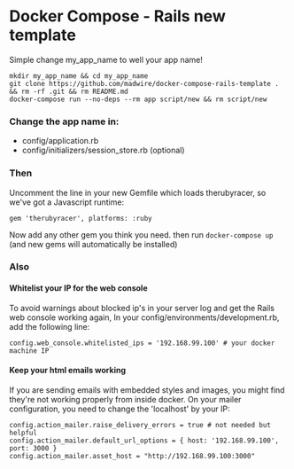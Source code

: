 # Docker Compose - Rails new template

Simple change my_app_name to well your app name!

```
mkdir my_app_name && cd my_app_name
git clone https://github.com/madwire/docker-compose-rails-template . && rm -rf .git && rm README.md
docker-compose run --no-deps --rm app script/new && rm script/new
```

### Change the app name in:

- config/application.rb
- config/initializers/session_store.rb (optional)

### Then

Uncomment the line in your new Gemfile which loads therubyracer, so we've got a Javascript runtime:

`gem 'therubyracer', platforms: :ruby`

Now add any other gem you think you need. then run `docker-compose up` (and new gems will automatically be installed)

### Also

#### Whitelist your IP for the web console

To avoid warnings about blocked ip's in your server log and get the Rails web console working again, In your config/environments/development.rb, add the following line:

```
config.web_console.whitelisted_ips = '192.168.99.100' # your docker machine IP
```
#### Keep your html emails working

If you are sending emails with embedded styles and images, you might find they're not working properly from inside docker. On your mailer configuration, you need to change the 'localhost' by your IP:

```
config.action_mailer.raise_delivery_errors = true # not needed but helpful
config.action_mailer.default_url_options = { host: '192.168.99.100', port: 3000 }
config.action_mailer.asset_host = "http://192.168.99.100:3000"
```

